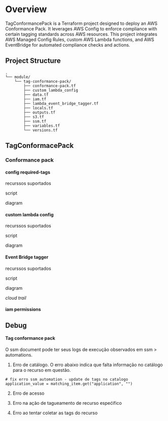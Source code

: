# Overview
TagConformancePack is a Terraform project designed to deploy an AWS Conformance Pack. 
It leverages AWS Config to enforce compliance with certain tagging standards across AWS resources. 
This project integrates AWS Managed Config Rules, custom AWS Lambda functions, and AWS EventBridge for automated 
compliance checks and actions.

## Project Structure

```
.
└── module/
    └── tag-conformance-pack/
        ├── conformance-pack.tf
        ├── custom_lambda_config
        ├── data.tf
        ├── iam.tf
        ├── lambda_event_bridge_tagger.tf
        ├── locals.tf
        ├── outputs.tf
        ├── s3.tf
        ├── ssm.tf
        ├── variables.tf
        └── versions.tf
```

## TagConformacePack

### Conformance pack


#### config required-tags

recurssos suportados

script

diagram

#### custom lambda config

recurssos suportados

script

diagram

#### Event Bridge tagger

recurssos suportados

script

diagram

*cloud trail*

#### iam permissions

## Debug

#### Tag conformance pack
O ssm document pode ter seus logs de execução observados em ssm > automations.

1. Erro de catálogo. O erro abaixo indica que falta informação no catálogo para o recurso em questão.
```shell
# fix erro ssm automation - update de tags no catalogo
application_value = matching_item.get("application", "")
```
2. Erro de acesso

3. Erro na ação de tagueamento de recurso espećifico

4. Erro ao tentar coletar as tags do recurso